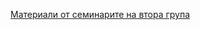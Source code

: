 [Материали от семинарите на втора група](https://github.com/MariaGrozdeva/Object-oriented_programming_FMI)
